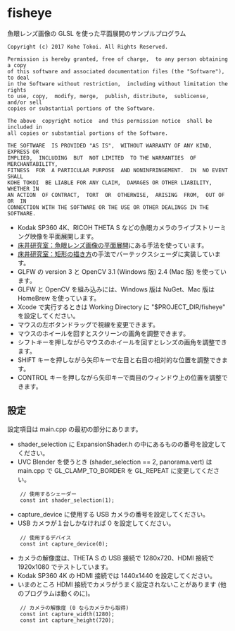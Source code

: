 fisheye
=======

魚眼レンズ画像の GLSL を使った平面展開のサンプルプログラム

    Copyright (c) 2017 Kohe Tokoi. All Rights Reserved.
    
    Permission is hereby granted, free of charge,  to any person obtaining a copy
    of this software and associated documentation files (the "Software"), to deal
    in the Software without restriction,  including without limitation the rights
    to use, copy,  modify, merge,  publish, distribute,  sublicense,  and/or sell
    copies or substantial portions of the Software.
    
    The above  copyright notice  and this permission notice  shall be included in
    all copies or substantial portions of the Software.
    
    THE SOFTWARE  IS PROVIDED "AS IS",  WITHOUT WARRANTY OF ANY KIND,  EXPRESS OR
    IMPLIED,  INCLUDING  BUT  NOT LIMITED  TO THE WARRANTIES  OF MERCHANTABILITY,
    FITNESS  FOR  A PARTICULAR PURPOSE  AND NONINFRINGEMENT.  IN  NO EVENT  SHALL
    KOHE TOKOI  BE LIABLE FOR ANY CLAIM,  DAMAGES OR OTHER LIABILITY,  WHETHER IN
    AN ACTION  OF CONTRACT,  TORT  OR  OTHERWISE,  ARISING  FROM,  OUT OF  OR  IN
    CONNECTION WITH THE SOFTWARE OR THE USE OR OTHER DEALINGS IN THE SOFTWARE.

* Kodak SP360 4K、RICOH THETA S などの魚眼カメラのライブストリーミング映像を平面展開します。
* [床井研究室：魚眼レンズ画像の平面展開](http://marina.sys.wakayama-u.ac.jp/~tokoi/?date=20160629)にある手法を使っています。
* [床井研究室：矩形の描き方](http://marina.sys.wakayama-u.ac.jp/~tokoi/?date=20160831)の手法でバーテックスシェーダに実装しています。
* GLFW の version 3 と OpenCV 3.1 (Windows 版) 2.4 (Mac 版) を使っています。
* GLFW と OpenCV を組み込みには、Windows 版は NuGet、Mac 版は HomeBrew を使っています。
* Xcode で実行するときは Working Directory に "$PROJECT_DIR/fisheye" を設定してください。
* マウスの左ボタンドラッグで視線を変更できます。
* マウスのホイールを回すとスクリーンの画角を調整できます。
* シフトキーを押しながらマウスのホイールを回すとレンズの画角を調整できます。
* SHIFT キーを押しながら矢印キーで左目と右目の相対的な位置を調整できます。
* CONTROL キーを押しながら矢印キーで両目のウィンドウ上の位置を調整できます。
    
設定
----

設定項目は main.cpp の最初の部分にあります。

* shader_selection に ExpansionShader.h の中にあるものの番号を設定してください。
* UVC Blender を使うとき (shader_selection == 2, panorama.vert) は main.cpp で GL_CLAMP_TO_BORDER を GL_REPEAT に変更してください。

```
    // 使用するシェーダー
    const int shader_selection(1);
```

* capture_device に使用する USB カメラの番号を設定してください。
* USB カメラが１台しかなければ 0 を設定してください。

```
    // 使用するデバイス
    const int capture_device(0);
```

* カメラの解像度は、THETA S の USB 接続で 1280x720、HDMI 接続で 1920x1080 でテストしています。
* Kodak SP360 4K の HDMI 接続では 1440x1440 を設定してください。
* いまのところ HDMI 接続でカメラがうまく設定されないことがあります (他のプログラムは動くのに)。

```
    // カメラの解像度 (0 ならカメラから取得)
    const int capture_width(1280);
    const int capture_height(720);
```
